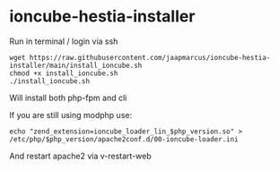 # ioncube-hestia-installer

Run in terminal / login via ssh 

```
wget https://raw.githubusercontent.com/jaapmarcus/ioncube-hestia-installer/main/install_ioncube.sh
chmod +x install_ioncube.sh
./install_ioncube.sh
```

Will install both php-fpm and cli

If you are still using modphp use:
```
echo "zend_extension=ioncube_loader_lin_$php_version.so" > /etc/php/$php_version/apache2conf.d/00-ioncube-loader.ini
```

And restart apache2 via v-restart-web
